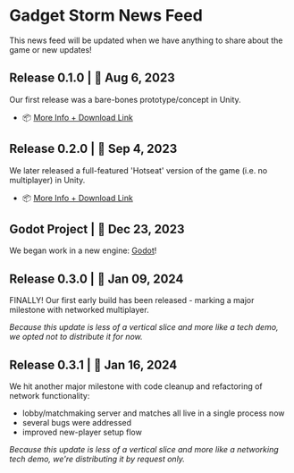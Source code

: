 # Gadget Storm News Feed

This news feed will be updated when we have anything to share about the game or new updates!

## Release 0.1.0 | 📆 Aug 6, 2023

Our first release was a bare-bones prototype/concept in Unity.

- 📦 [More Info + Download Link](https://github.com/orgs/crystal-expedition/discussions/3)

## Release 0.2.0 | 📆 Sep 4, 2023

We later released a full-featured 'Hotseat' version of the game (i.e. no multiplayer) in Unity.

- 📦 [More Info + Download Link](https://github.com/orgs/crystal-expedition/discussions/5)

## Godot Project | 📆 Dec 23, 2023

We began work in a new engine: [Godot](https://godotengine.org/)!

## Release 0.3.0 | 📆 Jan 09, 2024

FINALLY! Our first early build has been released - marking a major milestone with networked multiplayer.

*Because this update is less of a vertical slice and more like a tech demo, we opted not to distribute it for now.*

## Release 0.3.1 | 📆 Jan 16, 2024

We hit another major milestone with code cleanup and refactoring of network functionality:

- lobby/matchmaking server and matches all live in a single process now
- several bugs were addressed
- improved new-player setup flow

*Because this update is less of a vertical slice and more like a networking tech demo, we're distributing it by request only.*
